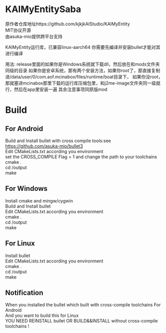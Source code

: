 # KAIMyEntitySaba
原作者仓库地址https://github.com/kjkjkAIStudio/KAIMyEntity   
MIT协议开源   
由asuka-mio提供跨平台支持   

KAIMyEntity运行库，已兼容linux-aarch64
你需要先编译并安装bullet才能对其进行编译

用法:
release里面的如果你是Windows系统就下载dll，然后放在和mods文件夹同级的目录
如果你是安卓系统，那有两个安装方法，如果你root了，那直接复制进/data/user/0/com.aof.mcinabox/files/runtime/boat目录下，
如果你没root，那就塞进mcinabox那里下载的运行库压缩包里，和j2me-image文件夹同一级就行，然后在app里安装一遍
其余注意事项同原版mod

# Build   
## For Android
Build and Install bullet with cross compile tools:see https://github.com/asuka-mio/bullet3   
Edit CMakeLists.txt according you environment   
set the CROSS_COMPILE Flag = 1 and change the path to your toolchains   
cmake .   
cd /output   
make

## For Windows
Install cmake and mingw/cygwin   
Build and Install bullet   
Edit CMakeLists.txt according you environment   
cmake .   
cd /output   
make  

## For Linux
Install bullet   
Edit CMakeLists.txt according you environment   
cmake .   
cd /output   
make  

## Notification
When you installed the bullet which built with cross-compile toolchains For Android    
And you want to build this for Linux   
YOU NEED REINSTALL bullet OR BUILD&&INSTALL without cross-compile toolchains !    
